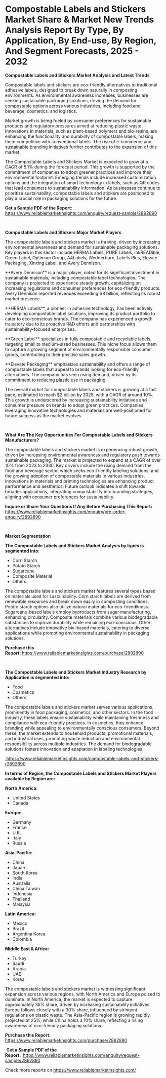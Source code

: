 <p><h1>Compostable Labels and Stickers Market Share & Market New Trends Analysis Report By Type, By Application, By End-use, By Region, And Segment Forecasts, 2025 - 2032</h1></p><p><strong>Compostable Labels and Stickers Market Analysis and Latest Trends</strong></p>
<p><p>Compostable labels and stickers are eco-friendly alternatives to traditional adhesive labels, designed to break down naturally in composting environments. As environmental awareness increases, businesses are seeking sustainable packaging solutions, driving the demand for compostable options across various industries, including food and beverage, cosmetics, and logistics.</p><p>Market growth is being fueled by consumer preferences for sustainable products and regulatory pressures aimed at reducing plastic waste. Innovations in materials, such as plant-based polymers and bio-resins, are enhancing the functionality and durability of compostable labels, making them competitive with conventional labels. The rise of e-commerce and sustainable branding initiatives further contributes to the expansion of this market.</p><p>The Compostable Labels and Stickers Market is expected to grow at a CAGR of 5.1% during the forecast period. This growth is supported by the commitment of companies to adopt greener practices and improve their environmental footprint. Emerging trends include increased customization options and the integration of smart technology in labels, such as QR codes that lead consumers to sustainability information. As businesses continue to prioritize sustainability, compostable labels and stickers are positioned to play a crucial role in packaging solutions for the future.</p></p>
<p><strong>Get a Sample PDF of the Report:&nbsp;</strong> <a href="https://www.reliablemarketinsights.com/enquiry/request-sample/2892890?utm_campaign=3312&utm_medium=2&utm_source=Github&utm_content=ia&utm_term=15032025&utm_id=compostable-labels-and-stickers">https://www.reliablemarketinsights.com/enquiry/request-sample/2892890</a></p>
<p>&nbsp;</p>
<p><strong>Compostable Labels and Stickers Major Market Players</strong></p>
<p><p>The compostable labels and stickers market is thriving, driven by increasing environmental awareness and demand for sustainable packaging solutions. Key players in this sector include HERMA Labels, PURE Labels, inkREADible, Green Label, Optimum Group, A4Labels, Wedderburn, Labels Plus, Elevate Packaging, Xinxing Label, and Avery Dennison.</p><p>**Avery Dennison** is a major player, noted for its significant investment in sustainable materials, including compostable label technologies. The company is projected to experience steady growth, capitalizing on increasing regulations and consumer preferences for eco-friendly products. Avery Dennison reported revenues exceeding $8 billion, reflecting its robust market presence.</p><p>**HERMA Labels**, a pioneer in adhesive technology, has been actively developing compostable label solutions, improving its product portfolio to cater to eco-conscious brands. The company has experienced a growth trajectory due to its proactive R&D efforts and partnerships with sustainability-focused enterprises.</p><p>**Green Label** specializes in fully compostable and recyclable labels, targeting small to medium-sized businesses. This niche focus allows them to capture a growing segment of environmentally responsible consumer goods, contributing to their positive sales growth.</p><p>**Elevate Packaging** emphasizes sustainability and offers a range of compostable labels that appeal to brands looking for eco-friendly alternatives. The company has seen rising demand, driven by its commitment to reducing plastic use in packaging.</p><p>The overall market for compostable labels and stickers is growing at a fast pace, estimated to reach $2 billion by 2025, with a CAGR of around 10%. This growth is underscored by increasing sustainability initiatives and consumer pressure on brands to adopt green practices. Companies leveraging innovative technologies and materials are well-positioned for future success as the market evolves.</p></p>
<p>&nbsp;</p>
<p><strong>What Are The Key Opportunities For Compostable Labels and Stickers Manufacturers?</strong></p>
<p><p>The compostable labels and stickers market is experiencing robust growth, driven by increasing environmental awareness and regulatory push towards sustainable packaging. The market is projected to expand at a CAGR of over 10% from 2023 to 2030. Key drivers include the rising demand from the food and beverage sector, which seeks eco-friendly labeling solutions, and the growing adoption of compostable materials in various industries. Innovations in materials and printing technologies are enhancing product performance and aesthetics. Future outlook indicates a shift towards broader applications, integrating compostability into branding strategies, aligning with consumer preferences for sustainability.</p></p>
<p><strong>Inquire or Share Your Questions If Any Before Purchasing This Report:</strong> <a href="https://www.reliablemarketinsights.com/enquiry/pre-order-enquiry/2892890?utm_campaign=3312&utm_medium=2&utm_source=Github&utm_content=ia&utm_term=15032025&utm_id=compostable-labels-and-stickers">https://www.reliablemarketinsights.com/enquiry/pre-order-enquiry/2892890</a></p>
<p>&nbsp;</p>
<p><strong>Market Segmentation</strong></p>
<p><strong>The Compostable Labels and Stickers Market Analysis by types is segmented into:</strong></p>
<p><ul><li>Corn Starch</li><li>Potato Starch</li><li>Sugarcane</li><li>Composite Material</li><li>Others</li></ul></p>
<p><p>The compostable labels and stickers market features several types based on materials used for sustainability. Corn starch labels are derived from renewable resources and break down easily in composting conditions. Potato starch options also utilize natural materials for eco-friendliness. Sugarcane-based labels employ byproducts from sugar manufacturing, enhancing circularity. Composite materials combine various biodegradable substances to improve durability while remaining eco-conscious. Other alternatives include innovative bio-based materials, catering to diverse applications while promoting environmental sustainability in packaging solutions.</p></p>
<p><strong>Purchase this Report:&nbsp;</strong><a href="https://www.reliablemarketinsights.com/purchase/2892890?utm_campaign=3312&utm_medium=2&utm_source=Github&utm_content=ia&utm_term=15032025&utm_id=compostable-labels-and-stickers">https://www.reliablemarketinsights.com/purchase/2892890</a></p>
<p>&nbsp;</p>
<p><strong>The Compostable Labels and Stickers Market Industry Research by Application is segmented into:</strong></p>
<p><ul><li>Food</li><li>Cosmetics</li><li>Others</li></ul></p>
<p><p>The compostable labels and stickers market serves various applications, prominently in food packaging, cosmetics, and other sectors. In the food industry, these labels ensure sustainability while maintaining freshness and compliance with eco-friendly practices. In cosmetics, they enhance branding while appealing to environmentally conscious consumers. Beyond these, the market extends to household products, promotional materials, and industrial uses, promoting waste reduction and environmental responsibility across multiple industries. The demand for biodegradable solutions fosters innovation and adaptation in labeling technologies.</p></p>
<p><a href="https://www.reliablemarketinsights.com/compostable-labels-and-stickers-r2892890?utm_campaign=3312&utm_medium=2&utm_source=Github&utm_content=ia&utm_term=15032025&utm_id=compostable-labels-and-stickers">&nbsp;https://www.reliablemarketinsights.com/compostable-labels-and-stickers-r2892890</a></p>
<p><strong>In terms of Region, the Compostable Labels and Stickers Market Players available by Region are:</strong></p>
<p>
    <p> <strong> North America: </strong>
        <ul>
            <li>United States</li>
            <li>Canada</li>
        </ul>
        </p> 
    <p> <strong> Europe: </strong>
        <ul>
            <li>Germany</li>
            <li>France</li>
            <li>U.K.</li>
            <li>Italy</li>
            <li>Russia</li>
        </ul>
        </p> 
    <p> <strong> Asia-Pacific: </strong>
        <ul>
            <li>China</li>
            <li>Japan</li>
            <li>South Korea</li>
            <li>India</li>
            <li>Australia</li>
            <li>China Taiwan</li>
            <li>Indonesia</li>
            <li>Thailand</li>
            <li>Malaysia</li>
        </ul>
        </p> 
    <p> <strong> Latin America: </strong>
        <ul>
            <li>Mexico</li>
            <li>Brazil</li>
            <li>Argentina Korea</li>
            <li>Colombia</li>
        </ul>
        </p> 
    <p> <strong> Middle East & Africa: </strong>
        <ul>
            <li>Turkey</li>
            <li>Saudi</li>
            <li>Arabia</li>
            <li>UAE</li>
            <li>Korea</li>
        </ul>
    </p>
    </p>
<p><p>The compostable labels and stickers market is witnessing significant expansion across various regions, with North America and Europe poised to dominate. In North America, the market is expected to capture approximately 35% share, driven by increasing sustainability initiatives. Europe follows closely with a 30% share, influenced by stringent regulations on plastic waste. The Asia-Pacific region is growing rapidly, projected at 25%, while China holds a 10% share, reflecting a rising awareness of eco-friendly packaging solutions.</p></p>
<p><strong>Purchase this Report: </strong><a href="https://www.reliablemarketinsights.com/purchase/2892890?utm_campaign=3312&utm_medium=2&utm_source=Github&utm_content=ia&utm_term=15032025&utm_id=compostable-labels-and-stickers">https://www.reliablemarketinsights.com/purchase/2892890</a></p>
<p>&nbsp;<strong>Get a Sample PDF of the Report:&nbsp;&nbsp;</strong><a href="https://www.reliablemarketinsights.com/enquiry/request-sample/2892890?utm_campaign=3312&utm_medium=2&utm_source=Github&utm_content=ia&utm_term=15032025&utm_id=compostable-labels-and-stickers">https://www.reliablemarketinsights.com/enquiry/request-sample/2892890</a></p>
<p><strong></strong></p>
<p>Check more reports on <a href="https://www.reliablemarketinsights.com/?utm_campaign=3312&utm_medium=2&utm_source=Github&utm_content=ia&utm_term=15032025&utm_id=compostable-labels-and-stickers">https://www.reliablemarketinsights.com/</a></p>